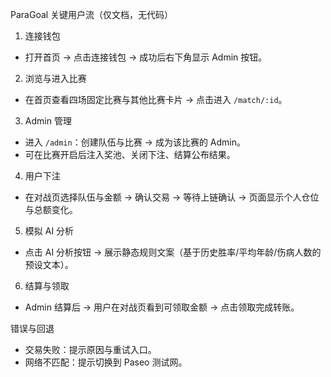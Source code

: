 ParaGoal 关键用户流（仅文档，无代码）

1. 连接钱包

- 打开首页 → 点击连接钱包 → 成功后右下角显示 Admin 按钮。

2. 浏览与进入比赛

- 在首页查看四场固定比赛与其他比赛卡片 → 点击进入 `/match/:id`。

3. Admin 管理

- 进入 `/admin`：创建队伍与比赛 → 成为该比赛的 Admin。
- 可在比赛开启后注入奖池、关闭下注、结算公布结果。

4. 用户下注

- 在对战页选择队伍与金额 → 确认交易 → 等待上链确认 → 页面显示个人仓位与总额变化。

5. 模拟 AI 分析

- 点击 AI 分析按钮 → 展示静态规则文案（基于历史胜率/平均年龄/伤病人数的预设文本）。

6. 结算与领取

- Admin 结算后 → 用户在对战页看到可领取金额 → 点击领取完成转账。

错误与回退

- 交易失败：提示原因与重试入口。
- 网络不匹配：提示切换到 Paseo 测试网。


